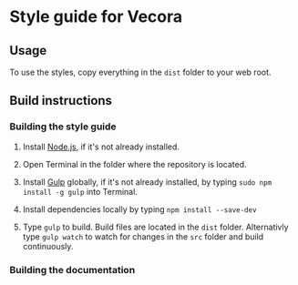 # Style guide for Vecora

## Usage

To use the styles, copy everything in the `dist` folder to your web root.

## Build instructions

### Building the style guide

1. Install [Node.js](https://nodejs.org/), if it's not already installed.

2. Open Terminal in the folder where the repository is located.

3. Install [Gulp](https://gulpjs.com/) globally, if it's not already installed, by typing `sudo npm install -g gulp` into Terminal.

4. Install dependencies locally by typing `npm install --save-dev`

5. Type `gulp` to build. Build files are located in the `dist` folder. Alternativly type `gulp watch` to watch for changes in the `src` folder and build continuously.

### Building the documentation
